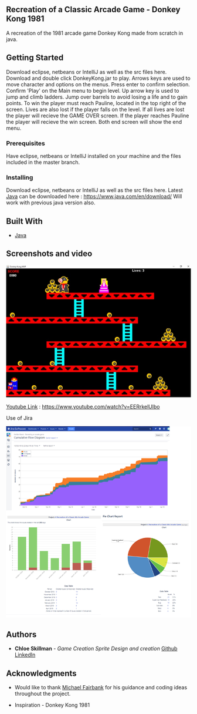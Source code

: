 ## Recreation of a Classic Arcade Game - Donkey Kong 1981

A recreation of the 1981 arcade game Donkey Kong made from scratch in java. 

## Getting Started

Download eclipse, netbeans or IntelliJ as well as the src files here.
Download and double click DonkeyKong.jar to play.
Arrows keys are used to move character and options on the menus.
Press enter to confirm selection.
Confirm 'Play' on the Main menu to begin level.
Up arrow key is used to jump and climb ladders. 
Jump over barrels to avoid losing a life and to gain points. 
To win  the player must reach Pauline, located in the top right of the screen. 
Lives are also lost if the player falls on the level.
If all lives are lost the player will recieve the GAME OVER screen.
If the player reaches Pauline the player will recieve the win screen. 
Both end screen will show the end menu.  

### Prerequisites

Have eclipse, netbeans or IntelliJ installed on your machine and the files included in the master branch.

### Installing

Download eclipse, netbeans or IntelliJ as well as the src files here.
Latest [Java](https://www.java.com/en/download/) can be downloaded here : https://www.java.com/en/download/
Will work with previous java version also. 

## Built With

* [Java](https://www.java.com/en/download/) 

## Screenshots and video

![FullScreen](https://raw.githubusercontent.com/ChloeLS/Recreation-Of-A-Classic-Ardcade-Game---Donkey-Kong-1981/master/FullScreenDK.jpg)

[Youtube Link](https://www.youtube.com/watch?v=EERrkelUlbo) : https://www.youtube.com/watch?v=EERrkelUlbo

Use of Jira

![JiraGraphs](https://raw.githubusercontent.com/ChloeLS/Recreation-Of-A-Classic-Ardcade-Game---Donkey-Kong-1981/master/UseOfJira.png)

## Authors

* **Chloe Skillman** - *Game Creation* *Sprite Design and creation* [Github](https://github.com/ChloeLS)
                          [LinkedIn](https://www.linkedin.com/in/chloe-skillman-b80941183/)

## Acknowledgments

* Would like to thank [Michael Fairbank](https://www.essex.ac.uk/people/fairb54300/michael-fairbank) for his guidance and coding ideas throughout the project. 

* Inspiration - Donkey Kong 1981 
